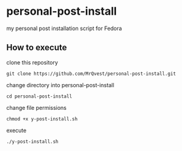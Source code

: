 # personal-post-install
my personal post installation script for Fedora

## How to execute
clone this repository
```
git clone https://github.com/MrQvest/personal-post-install.git
```
change directory into personal-post-install
```
cd personal-post-install
```
change file permissions
```
chmod +x y-post-install.sh 
```
execute
```
./y-post-install.sh
```
